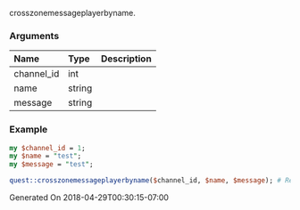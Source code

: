 crosszonemessageplayerbyname.
### Arguments
**Name**|**Type**|**Description**
:---|:---|:---
channel_id|int|
name|string|
message|string|

### Example

```perl
my $channel_id = 1;
my $name = "test";
my $message = "test";

quest::crosszonemessageplayerbyname($channel_id, $name, $message); # Returns void
```


Generated On 2018-04-29T00:30:15-07:00